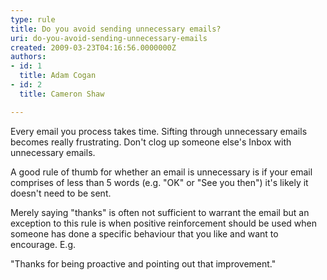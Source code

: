 ```yaml
---
type: rule
title: Do you avoid sending unnecessary emails?
uri: do-you-avoid-sending-unnecessary-emails
created: 2009-03-23T04:16:56.0000000Z
authors:
- id: 1
  title: Adam Cogan
- id: 2
  title: Cameron Shaw

---
```


Every email you process takes time. Sifting through unnecessary emails becomes really frustrating. Don't clog up someone else's Inbox with unnecessary emails.
 
A good rule of thumb for whether an email is unnecessary is if your email comprises of less than 5 words (e.g. "OK" or "See you then") it's likely it doesn't need to be sent.

Merely saying "thanks" is often not sufficient to warrant the email but an exception to this rule is when positive reinforcement should be used when someone has done a specific behaviour that you like and want to encourage. E.g.

"Thanks for being proactive and pointing out that improvement."
